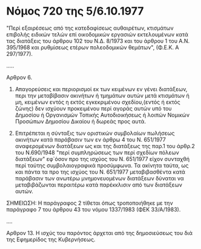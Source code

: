 # Νόμος 720 της 5/6.10.1977  

"Περί εξαιρέσεως από της κατεδαφίσεως αυθαιρέτων, κτισμάτων επιβολής ειδικών τελών επί οικοδομικών εργασιών εκτελουμένων κατά τας διατάξεις του άρθρου 102 του Ν.Δ. 8/1973 και του άρθρου 1 του Α.Ν. 395/1968 και ρυθμίσεως ετέρων πολεοδομικών θεμάτων", (Φ.Ε.Κ. Α 297/1977).

.....  

 Αρθρον 6.  
 1. Απαγορεύσεις και περιορισμοί εκ των κειμένων εν γένει διατάξεων, περι την μεταβίβασιν ακινήτων ή τμημάτων αυτών μετά κτισμάτων ή μη, κειμένων εντός η εκτός εγκεκριμένου σχεδίου,(εντός ή εκτός ζώνης) δεν ισχύουν προκειμένου περί αγοράς αυτών υπό του Δημοσίου ή Οργανισμών Τοπικής Αυτοδιοικήσεως ή λοιπών Νομικών Προσώπων Δημοσίου Δικαίου ή δωρεάς προς αυτά.

 2. Επιτρέπεται η σύνταξις των οριστικών συμβολαίων πωλήσεως ακινήτων κατά παράβασιν των εν άρθρω 4 του Ν. 651/1977 αναφερομένων διατάξεων ως  και της διατάξεως της παρ.1 του άρθρ.2 του Ν.690/1948 "περί συμπληρώσεως των περί σχεδίων πόλεων διατάξεων" εφ`όσον προ της ισχύος  του Ν. 651/1977 είχον συνταχθή περί ταύτης συμβολαιογραφικά προσύμφωνα.  Τα ακίνητα ταύτα, ως και πάντα τα προ της ισχύος του Ν. 651/1977  μεταβιβασθέντα κατά παράβασιν των ανωτέρω μνημονευομένων διατάξεων  δύναται να μεταβιβάζωνται περαιτέρω κατά παρέκκλισιν από των διατάξεων  αυτών.

ΣΗΜΕΙΩΣΗ: Η παράγραφος 2 τίθεται όπως τροποποιήθηκε με την παράγραφο 7 του άρθρου 43 του νόμου 1337/1983 (ΦΕΚ 33/Α/1983).  

....

 Αρθρον 13.
 Η ισχύς του παρόντος άρχεται από της δημοσιεύσεως του διά της Εφημερίδος της Κυβερνήσεως.
